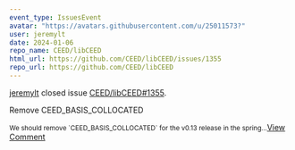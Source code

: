 ```yaml
---
event_type: IssuesEvent
avatar: "https://avatars.githubusercontent.com/u/25011573?"
user: jeremylt
date: 2024-01-06
repo_name: CEED/libCEED
html_url: https://github.com/CEED/libCEED/issues/1355
repo_url: https://github.com/CEED/libCEED
---
```


<a href='https://github.com/jeremylt' target='_blank'>jeremylt</a> closed issue <a href='https://github.com/CEED/libCEED/issues/1355' target='_blank'>CEED/libCEED#1355</a>.

<p>Remove CEED_BASIS_COLLOCATED</p><small>We should remove `CEED_BASIS_COLLOCATED` for the v0.13 release in the spring...</small><a href='https://github.com/CEED/libCEED/issues/1355' target='_blank'>View Comment</a>